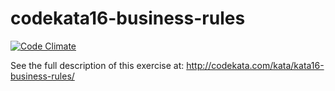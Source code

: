 codekata16-business-rules
=========================

[![Code Climate](https://codeclimate.com/github/klebershimabuku/codekata16-business-rules/badges/gpa.svg)](https://codeclimate.com/github/klebershimabuku/codekata16-business-rules)

See the full description of this exercise at:
http://codekata.com/kata/kata16-business-rules/
